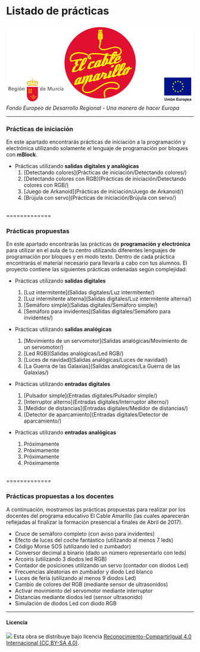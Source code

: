 # Listado de prácticas

<img src="ElCableAmarillo.png" /><br>
*Fondo Europeo de Desarrollo Regional - Una manera de hacer Europa*



***


### Prácticas de iniciación

En este apartado encontrarás prácticas de iniciación a la programación y electrónica utilizando solamente el lenguaje de programación por bloques con **mBlock**. 

- Prácticas utilizando **salidas digitales y analógicas**
    1. [Detectando colores](Prácticas de iniciación/Detectando colores/)
    2. [Detectando colores con RGB](Prácticas de iniciación/Detectando colores con RGB/)
    3. [Juego de Arkanoid](Prácticas de iniciación/Juego de Arkanoid/)
    4. [Brújula con servo](Prácticas de iniciación/Brújula con servo/)


<br />
=============
<br />



### Prácticas propuestas

En este apartado encontrarás las prácticas de **programación y electrónica** para utilizar en el aula de tu centro utilizando diferentes lenguajes de programación por bloques y en modo texto. Dentro de cada práctica encontrarás el material necesario para llevarla a cabo con tus alumnos. El proyecto contiene las siguientes prácticas ordenadas según complejidad:

- Prácticas utilizando **salidas digitales**
    1. [Luz intermitente](Salidas digitales/Luz intermitente/)
    2. [Luz intermitente alterna](Salidas digitales/Luz intermitente alterna/)
    3. [Semáforo simple](Salidas digitales/Semáforo simple/)
    4. [Semáforo para invidentes](Salidas digitales/Semáforo para invidentes/)
    
- Prácticas utilizando **salidas analógicas**
    1. [Movimiento de un servomotor](Salidas analógicas/Movimiento de un servomotor/)
    2. [Led RGB](Salidas analógicas/Led RGB/)
    3. [Luces de navidad](Salidas analógicas/Luces de navidad/)
    4. [La Guerra de las Galaxias](Salidas analógicas/La Guerra de las Galaxias/)

- Prácticas utilizando **entradas digitales**
    1. [Pulsador simple](Entradas digitales/Pulsador simple/)
    2. [Interruptor alterno](Entradas digitales/Interruptor alterno/)
    3. [Medidor de distancias](Entradas digitales/Medidor de distancias/)
    4. [Detector de aparcamiento](Entradas digitales/Detector de aparcamiento/)

- Prácticas utilizando **entradas analógicas**
    1. Próximamente
    2. Próximamente
    3. Próximamente
    4. Próximamente



<br />
=============
<br />



### Prácticas propuestas a los docentes

A continuación, mostramos las prácticas propuestas para realizar por los docentes del programa educativo El Cable Amarillo (las cuales aparecerán reflejadas al finalizar la formación presencial a finales de Abril de 2017).

- Cruce de semáforo completo (con aviso para invidentes)
- Efecto de luces del coche fantástico (utilizando al menos 7 leds)
- Código Morse SOS (utilizando led o zumbador)
- Conversor decimal a binario (dado un número representarlo con leds)
- Arcoiris (utilizando 3 diodos led RGB)
- Contador de posiciones utilizando un servo (contador con diodos Led)
- Frecuencias aleatorias en zumbador y diodo Led blanco
- Luces de feria (utilizando al menos 9 diodos Led)
- Cambio de colores del RGB (mediante sensor de ultrasonidos)
- Activar movimiento del servomotor mediante interruptor
- Distancias mediante diodos led (sensor ultrasonido)
- Simulación de diodos Led con diodo RGB

***



#### Licencia

<img src="http://i.creativecommons.org/l/by-sa/4.0/88x31.png" /> Esta obra se distribuye bajo licencia [Reconocimiento-CompartirIgual 4.0 Internacional (CC BY-SA 4.0)](https://creativecommons.org/licenses/by-sa/4.0/deed.es_ES).
